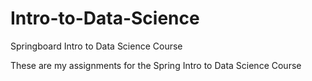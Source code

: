 # Intro-to-Data-Science
Springboard Intro to Data Science Course

These are my assignments for the Spring Intro to Data Science Course
